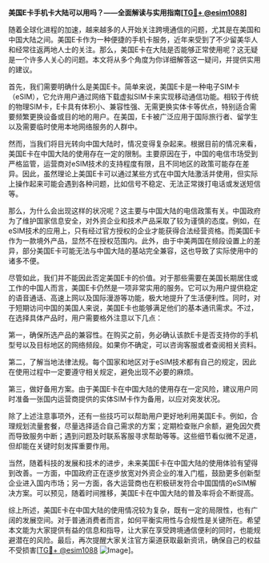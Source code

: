 **美国E卡手机卡大陆可以用吗？——全面解读与实用指南[[TG💪+ @esim1088](https://t.me/s/esim1088)]**

随着全球化进程的加速，越来越多的人开始关注跨境通信的问题，尤其是在美国和中国大陆之间。美国E卡作为一种便捷的手机卡服务，近年来受到了不少留美华人和经常往返两地人士的关注。那么，美国E卡在大陆是否能够正常使用呢？这无疑是一个许多人关心的问题。本文将从多个角度为你详细解答这一疑问，并提供实用的建议。

首先，我们需要明确什么是美国E卡。简单来说，美国E卡是一种电子SIM卡（eSIM），它允许用户通过网络下载虚拟SIM卡来实现移动通信功能。相较于传统的物理SIM卡，E卡具有体积小、兼容性强、无需更换实体卡等优点，特别适合需要频繁更换设备或目的地的用户。在美国，E卡被广泛应用于国际旅行者、留学生以及需要临时使用本地网络服务的人群中。

然而，当我们将目光转向中国大陆时，情况变得复杂起来。根据目前的情况来看，美国E卡在中国大陆的使用存在一定的限制。主要原因在于，中国的电信市场受到严格监管，运营商对eSIM技术的支持程度有限，且不同地区的政策可能存在差异。因此，虽然理论上美国E卡可以通过某些方式在中国大陆激活并使用，但实际上操作起来可能会遇到各种问题，比如信号不稳定、无法正常拨打电话或发送短信等。

那么，为什么会出现这样的状况呢？这主要与中国大陆的电信政策有关。中国政府为了维护国家信息安全，对外资企业和技术产品采取了较为谨慎的态度。例如，在eSIM技术的应用上，只有经过官方授权的企业才能获得合法经营资格。而美国E卡作为一款境外产品，显然不在授权范围内。此外，由于中美两国在频段设置上的差异，部分美国E卡可能无法与中国大陆的基站完全兼容，这也导致了实际使用中的诸多不便。

尽管如此，我们并不能因此否定美国E卡的价值。对于那些需要在美国长期居住或工作的中国人而言，美国E卡仍然是一项非常实用的服务。它可以为用户提供稳定的语音通话、高速上网以及国际漫游等功能，极大地提升了生活便利性。同时，对于短期访问中国的美国人来说，美国E卡也能够满足他们的基本通讯需求。不过，在选择具体产品时，用户需要格外注意以下几点：

第一，确保所选产品的兼容性。在购买之前，务必确认该款E卡是否支持你的手机型号以及目标地区的网络频段。如果你不确定，可以咨询客服或者查阅相关资料。

第二，了解当地法律法规。每个国家和地区对于eSIM技术都有自己的规定，因此在使用过程中一定要遵守相关规定，避免出现不必要的麻烦。

第三，做好备用方案。由于美国E卡在中国大陆的使用存在一定风险，建议用户同时准备一张国内运营商提供的实体SIM卡作为备用，以应对突发状况。

除了上述注意事项外，还有一些技巧可以帮助用户更好地利用美国E卡。例如，合理规划流量套餐，尽量选择适合自己需求的方案；定期检查账户余额，避免因欠费而导致服务中断；遇到问题及时联系客服寻求帮助等等。这些细节看似微不足道，但却能在关键时刻发挥重要作用。

当然，随着科技的发展和技术的进步，未来美国E卡在中国大陆的使用体验有望得到改善。一方面，中国政府正在逐步放宽对外资企业的准入门槛，鼓励更多创新型企业进入国内市场；另一方面，各大运营商也在积极研发符合中国国情的eSIM解决方案。可以预见，随着时间推移，美国E卡在中国大陆的普及率将会不断提高。

综上所述，美国E卡在中国大陆的使用情况较为复杂，既有一定的局限性，也有广阔的发展空间。对于普通消费者而言，如何平衡实用性与合规性是关键所在。希望本文能为大家提供有益的信息和指导，让大家在享受跨境通信便利的同时，也能规避潜在的风险。最后，再次提醒大家关注官方渠道获取最新资讯，确保自己的权益不受损害[[TG💪+ @esim1088](https://t.me/s/esim1088) ![Image](https://i.postimg.cc/4NQfJmqS/Snipaste-2025-05-13-00-14-12.png)]。